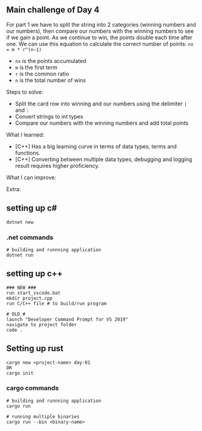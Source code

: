 ## Main challenge of Day 4

For part 1 we have to split the string into 2 categories (winning numbers and our numbers), then compare our numbers with the winning numbers to see if we gain a point. As we continue to win, the points double each time after one. We can use this equation to calculate the correct number of points:  `nx ​= m * r^(n−1)`
- `nx` is the points accumulated
- `m` is the first term
- `r` is the common ratio
- `n` is the total number of wins

Steps to solve:
- Split the card row into winning and our numbers using the delimiter `|` and `:`
- Convert strings to int types
- Compare our numbers with the winning numbers and add total points


What I learned:
- \[C++\] Has a big learning curve in terms of data types, terms and functions.
- \[C++\] Converting between multiple data types, debugging and logging result requires higher proficiency.

What I can improve:

Extra:

## setting up c#
```
dotnet new 
```

### .net commands
```
# building and runnning application 
dotnet run
```

## setting up c++
```
### NEW ###
run start_vscode.bat
mkdir project.cpp
run C/C++ file # to build/run program

# OLD #
launch "Developer Command Prompt for VS 2019"
navigate to project folder
code .
```

## Setting up rust
```
cargo new <project-name> day-01 
OR
cargo init
```

### cargo commands
```
# building and runnning application 
cargo run

# running multiple binaries
cargo run --bin <binary-name>
```